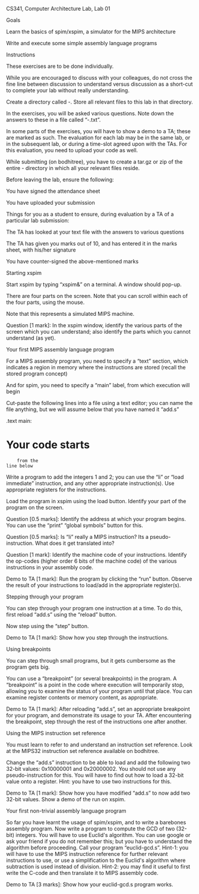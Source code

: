CS341, Computer Architecture Lab, Lab 01

Goals

Learn the basics of spim/xspim, a simulator for the MIPS architecture

Write and execute some simple assembly language programs

Instructions

These exercises are to be done individually.

While you are encouraged to discuss with your colleagues, do not cross the fine line between discussion to understand versus discussion as a short-cut to complete your lab without really understanding.

Create a directory called <rollno>-<labno>. Store all relevant files to this lab in that directory.

In the exercises, you will be asked various questions. Note down the answers to these in a file called “<rollno>-<labno>.txt”.

In some parts of the exercises, you will have to show a demo to a TA; these are marked as such. The evaluation for each lab may be in the same lab, or in the subsequent lab, or during a time-slot agreed upon with the TAs. For this evaluation, you need to upload your code as well.

While submitting (on bodhitree), you have to create a tar.gz or zip of the entire <rollno>-<labno> directory in which all your relevant files reside.

Before leaving the lab, ensure the following:

You have signed the attendance sheet

You have uploaded your submission

Things for you as a student to ensure, during evaluation by a TA of a particular lab submission:

The TA has looked at your text file with the answers to various questions

The TA has given you marks out of 10, and has entered it in the marks sheet, with his/her signature

You have counter-signed the above-mentioned marks

Starting xspim

Start xspim by typing “xspim&” on a terminal. A window should pop-up.

There are four parts on the screen. Note that you can scroll within each of the four parts, using the mouse.

Note that this represents a simulated MIPS machine.

Question [1 mark]: In the xspim window, identify the various parts of the screen which you can understand; also identify the parts which you cannot understand (as yet).

Your first MIPS assembly language program

For a MIPS assembly program, you need to specify a “text” section, which indicates a region in memory where the instructions are stored (recall the stored program concept)

And for spim, you need to specify a “main” label, from which execution will begin

Cut-paste the following lines into a file using a text editor; you can name the file anything, but we will assume below that you have named it “add.s”

.text
main:
# Your code starts
        from the
	line below
Write a program to add the integers 1 and 2; you can use the “li” or “load immediate” instruction, and any other appropriate instruction(s). Use appropriate registers for the instructions.

Load the program in xspim using the load button. Identify your part of the program on the screen.

Question [0.5 marks]: Identify the address at which your program begins. You can use the “print” “global symbols” button for this.

Question [0.5 marks]: Is “li” really a MIPS instruction? Its a pseudo-instruction. What does it get translated into?

Question [1 mark]: Identify the machine code of your instructions. Identify the op-codes (higher order 6 bits of the machine code) of the various instructions in your assembly code.

Demo to TA [1 mark]: Run the program by clicking the “run” button. Observe the result of your instructions to load/add in the appropriate register(s).

Stepping through your program

You can step through your program one instruction at a time. To do this, first reload “add.s” using the “reload” button.

Now step using the “step” button.

Demo to TA [1 mark]: Show how you step through the instructions.

Using breakpoints

You can step through small programs, but it gets cumbersome as the program gets big.

You can use a “breakpoint” (or several breakpoints) in the program. A “breakpoint” is a point in the code where execution will temporarily stop, allowing you to examine the status of your program until that place. You can examine register contents or memory content, as appropriate.

Demo to TA [1 mark]: After reloading “add.s”, set an appropriate breakpoint for your program, and demonstrate its usage to your TA. After encountering the breakpoint, step through the rest of the instructions one after another.

Using the MIPS instruction set reference

You must learn to refer to and understand an instruction set reference. Look at the MIPS32 instruction set reference available on bodhitree.

Change the “add.s” instruction to be able to load and add the following two 32-bit values: 0x10000001 and 0x20000002. You should not use any pseudo-instruction for this. You will have to find out how to load a 32-bit value onto a register. Hint: you have to use two instructions for this.

Demo to TA [1 mark]: Show how you have modified “add.s” to now add two 32-bit values. Show a demo of the run on xspim.

Your first non-trivial assembly language program

So far you have learnt the usage of spim/xspim, and to write a barebones assembly program. Now write a program to compute the GCD of two (32-bit) integers. You will have to use Euclid's algorithm. You can use google or ask your friend if you do not remember this; but you have to understand the algorithm before proceeding. Call your program “euclid-gcd.s”. Hint-1: you will have to use the MIPS instruction reference for further relevant instructions to use, or use a simplification to the Euclid's algorithm where subtraction is used instead of division. Hint-2: you may find it useful to first write the C-code and then translate it to MIPS assembly code.

Demo to TA [3 marks]: Show how your euclid-gcd.s program works.



